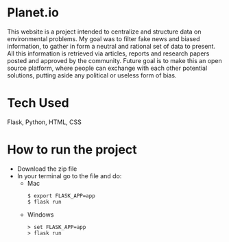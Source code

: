 # Planet.io
This website is a project intended to centralize and structure data on environmental problems. My goal was to filter fake news and biased information, to gather in form a neutral and rational set of data to present. 
All this information is retrieved via articles, reports and research papers posted and approved by the community. 
Future goal is to make this an open source platform, where people can exchange with each other potential solutions, putting aside any political or useless form of bias.

# Tech Used
Flask, Python, HTML, CSS

# How to run the project
  - Download the zip file
  - In your terminal go to the file and do:
    - Mac
      ```
      $ export FLASK_APP=app
      $ flask run
      ```
    - Windows
      ```
      > set FLASK_APP=app
      > flask run
      ```
 
